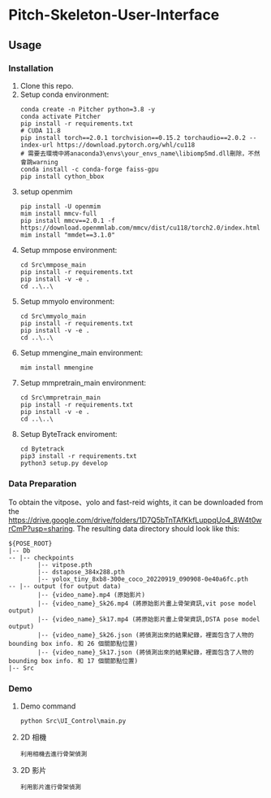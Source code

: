 # Pitch-Skeleton-User-Interface

## Usage
### Installation
1. Clone this repo.
2. Setup conda environment:
    ```
    conda create -n Pitcher python=3.8 -y
    conda activate Pitcher
    pip install -r requirements.txt
    # CUDA 11.8
    pip install torch==2.0.1 torchvision==0.15.2 torchaudio==2.0.2 --index-url https://download.pytorch.org/whl/cu118
    # 需要去環境中將anaconda3\envs\your_envs_name\libiomp5md.dll刪除，不然會跳warning
    conda install -c conda-forge faiss-gpu
    pip install cython_bbox
    ```
3. setup openmim
    ```
    pip install -U openmim
    mim install mmcv-full
    pip install mmcv==2.0.1 -f https://download.openmmlab.com/mmcv/dist/cu118/torch2.0/index.html
    mim install "mmdet==3.1.0"
    ```
4. Setup mmpose environment:
    ```
    cd Src\mmpose_main
    pip install -r requirements.txt
    pip install -v -e .
    cd ..\..\
    ```
5. Setup mmyolo environment:
    ```
    cd Src\mmyolo_main
    pip install -r requirements.txt
    pip install -v -e .
    cd ..\..\
    ```
6. Setup mmengine_main environment:
    ```
    mim install mmengine
    ```
7. Setup mmpretrain_main environment:
    ```
    cd Src\mmpretrain_main
    pip install -r requirements.txt
    pip install -v -e .
    cd ..\..\
    ```
8. Setup ByteTrack enviroment:
    ```
    cd Bytetrack
    pip3 install -r requirements.txt
    python3 setup.py develop
    ```
### Data Preparation
To obtain the vitpose、yolo and fast-reid wights, it can be downloaded from the https://drive.google.com/drive/folders/1D7Q5bTnTAfKkfLuppqUo4_8W4t0wrCmP?usp=sharing. The resulting data directory should look like this:

    ${POSE_ROOT}
    |-- Db
    -- |-- checkpoints
            |-- vitpose.pth
            |-- dstapose_384x288.pth
            |-- yolox_tiny_8xb8-300e_coco_20220919_090908-0e40a6fc.pth
    -- |-- output (for output data)
            |-- {video_name}.mp4 (原始影片)
            |-- {video_name}_Sk26.mp4 (將原始影片畫上骨架資訊,vit pose model output)
            |-- {video_name}_Sk17.mp4 (將原始影片畫上骨架資訊,DSTA pose model output)
            |-- {video_name}_Sk26.json (將偵測出來的結果紀錄，裡面包含了人物的bounding box info. 和 26 個關節點位置)
            |-- {video_name}_Sk17.json (將偵測出來的結果紀錄，裡面包含了人物的bounding box info. 和 17 個關節點位置)
    |-- Src

### Demo
1. Demo command
    ```
    python Src\UI_Control\main.py
    ```
2. 2D 相機
    ```
    利用相機去進行骨架偵測
    ```
3. 2D 影片
    ```
    利用影片進行骨架偵測
    ```

